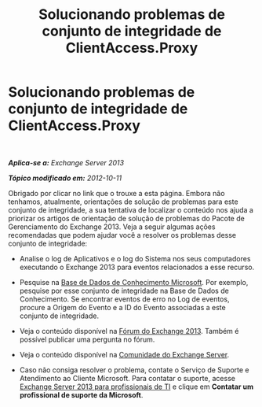 ﻿---
title: Solucionando problemas de conjunto de integridade de ClientAccess.Proxy
TOCTitle: Solucionando problemas de conjunto de integridade de ClientAccess.Proxy
ms:assetid: 9dca0c8d-ddde-4853-81e5-9416d3a4a2c2
ms:mtpsurl: https://technet.microsoft.com/pt-br/library/ms.exch.scom.clientaccess.proxy(v=EXCHG.150)
ms:contentKeyID: 54652032
ms.date: 12/15/2016
mtps_version: v=EXCHG.150
ms.translationtype: HT
---

# Solucionando problemas de conjunto de integridade de ClientAccess.Proxy

 

_**Aplica-se a:** Exchange Server 2013_

_**Tópico modificado em:** 2012-10-11_

Obrigado por clicar no link que o trouxe a esta página. Embora não tenhamos, atualmente, orientações de solução de problemas para este conjunto de integridade, a sua tentativa de localizar o conteúdo nos ajuda a priorizar os artigos de orientação de solução de problemas do Pacote de Gerenciamento do Exchange 2013. Veja a seguir algumas ações recomendadas que podem ajudar você a resolver os problemas desse conjunto de integridade:

  - Analise o log de Aplicativos e o log do Sistema nos seus computadores executando o Exchange 2013 para eventos relacionados a esse recurso.

  - Pesquise na [Base de Dados de Conhecimento Microsoft](https://go.microsoft.com/fwlink/p/?linkid=18175). Por exemplo, pesquise por esse conjunto de integridade na Base de Dados de Conhecimento. Se encontrar eventos de erro no Log de eventos, procure a Origem do Evento e a ID do Evento associadas a este conjunto de integridade.

  - Veja o conteúdo disponível na [Fórum do Exchange 2013](https://go.microsoft.com/fwlink/p/?linkid=257903). Também é possível publicar uma pergunta no fórum.

  - Veja o conteúdo disponível na [Comunidade do Exchange Server](https://go.microsoft.com/fwlink/p/?linkid=14927).

  - Caso não consiga resolver o problema, contate o Serviço de Suporte e Atendimento ao Cliente Microsoft. Para contatar o suporte, acesse [Exchange Server 2013 para profissionais de TI](https://go.microsoft.com/fwlink/p/?linkid=402506) e clique em **Contatar um profissional de suporte da Microsoft**.

